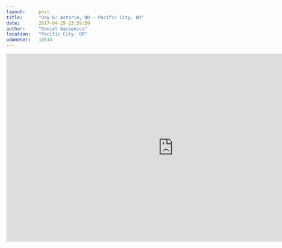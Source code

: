 ```yaml
---
layout:     post
title:      "Day 6: Astoria, OR – Pacific City, OR"
date:       2017-04-29 23:59:59
author:     "Daniel Gąsienica"
location:   "Pacific City, OR"
odometer:   10534
---
```


<div class="post-video">
  <iframe
    width="885"
    height="500"
    src="https://www.youtube.com/embed/pvFvYSv0s3M"
    frameborder="0"
    allowfullscreen>
  </iframe>
</div>
